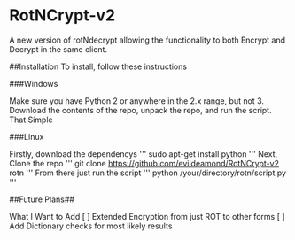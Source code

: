 # RotNCrypt-v2
A new version of rotNdecrypt allowing the functionality to both Encrypt and Decrypt in the same client.

##Installation
To install, follow these instructions

###Windows

Make sure you have Python 2 or anywhere in the 2.x range, but not 3.
Download the contents of the repo, unpack the repo, and run the script.
That Simple

###Linux


Firstly, download the dependencys
'''
	sudo apt-get install python
'''
Next, Clone the repo
'''
	git clone https://github.com/evildeamond/RotNCrypt-v2 rotn
'''
From there just run the script
'''
	python /your/directory/rotn/script.py
'''


##Future Plans##

What I Want to Add
[ ] Extended Encryption from just ROT to other forms
[ ] Add Dictionary checks for most likely results
